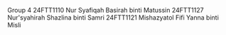 Group 4
24FTT1110 Nur Syafiqah Basirah binti Matussin
24FTT1127 Nur'syahirah Shazlina binti Samri 
24FTT1121 Mishazyatol Fifi Yanna binti Misli
